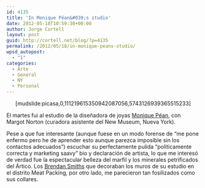 ```yaml
---
id: 4135
title: 'In Monique Péan&#039;s studio'
date: 2012-05-18T10:59:30+00:00
author: Jorge Cortell
layout: post
guid: http://cortell.net/blog/?p=4135
permalink: /2012/05/18/in-monique-peans-studio/
wpsd_autopost:
  - "1"
categories:
  - Arte
  - General
  - NY
  - Personal
---
```

<p style="text-align: center">
  [mudslide:picasa,0,111219615350942087056,5743126939365515233]
</p>

El martes fui al estudio de la diseñadora de joyas <a title="http://moniquepean.com/" href="http://moniquepean.com/" target="_blank">Monique Péan</a>, con Margot Norton (curadora asistente del New Museum, Nueva York).

Pese a que fue interesante (aunque fuese en un modo forense de &#8220;me pone enfermo pero he de aprender esto aunque parezca imposible sin los contactos adecuados&#8221;) escuchar su perfectamente pulida &#8220;políticamente correcta y marketing saavy&#8221; bio y declaración de artista, lo que me interesó de verdad fue la espectacular belleza del marfil y los minerales petrificados del Ártico. Los <a title="http://brendan-smith.com/" href="http://brendan-smith.com/" target="_blank">Brendan Smiths</a> que decoraban los muros de su estudio en el distrito Meat Packing, por otro lado, me parecieron tan fosilizados como sus collares.